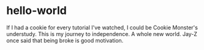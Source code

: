 # hello-world
If I had a cookie for every tutorial I've watched, I could be Cookie Monster's understudy. This is my journey to independence.
A whole new world. Jay-Z once said that being broke is good motivation.
